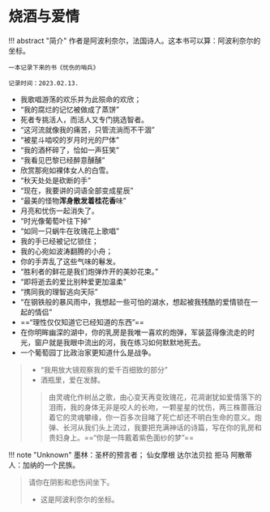 # 烧酒与爱情

!!! abstract "简介"
    作者是阿波利奈尔，法国诗人。这本书可以算：阿波利奈尔的坐标。

    一本记录下来的书《忧伤的哨兵》

    记录时间：2023.02.13.


- 我歌唱游荡的欢乐并为此殒命的欢欣；
- “我的腐烂的记忆被做成了蒸饼”
- 死者专挑活人，而活人又专门挑选智者。
- “这河流就像我的痛苦，只管流淌而不干涸”
- “被星斗啮咬的岁月时光的尸体”
- “我的酒杯碎了，恰如一声狂笑”
- “我看见巴黎已经醉意醺醺”
- 欣赏那宛如裸体女人的白雪。
- “秋天处处是砍断的手”
- “现在，我要讲的词语全部变成星辰”
- “最美的怪物**浑身散发着桂花香**味”
- 月亮和忧伤一起消失了。
- “时光像葡萄叶往下掉”
- “如同一只蜗牛在玫瑰花上歌唱”
- 我的手已经被记忆锁住；
- 我的心宛如波涛翻腾的小舟；
- 你的手弄乱了这些气味的鬈发。
- “胜利者的鲜花是我们炮弹炸开的美妙花束。”
- “即将逝去的爱比别种爱更加温柔”
- “携同我的理智逃向天际”
- “在钢铁般的暴风雨中，我想起一些可怕的湖水，想起被我残酷的爱情锁在一起的情侣”
- ==“理性仅仅知道它已经知道的东西”==
- 在你明眸幽深的湖中，你的乳房是我唯一喜欢的炮弹，军装蓝得像流走的时光，窗户就是我眼中流出的河，我在练习如何默默地死去。
- 一个葡萄园丁比政治家更知道什么是战争。


> - “我用放大镜观察我的爱千百细致的部分”
> - 酒瓶里，爱在发酵。
>
> > 由灵魂化作树丛之歌，由心变天再变玫瑰花，花凋谢犹如爱情落下的泪雨，我的身体无非是咬人的长吻，一颗星星的忧伤，两三株蔷薇沿着它的灵魂攀缘，你一百多次目睹了死亡却还不明白生命的意义。炮弹、长河从我们头上流过，我要把充满神话的诗篇，写在你的乳房和贵妇身上。==“你是一阵戴着紫色面纱的梦”==

!!! note "Unknown"
    墨林：圣杯的预言者；
    仙女摩根
    达尔法贝拉
    拒马
    阿散蒂人：加纳的一个民族。

> 请你在阴影和悲伤间坐下。
>
> - 这是阿波利奈尔的坐标。